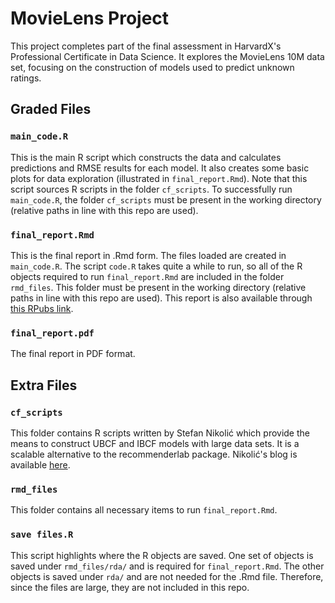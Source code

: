 # MovieLens Project

This project completes part of the final assessment in HarvardX's Professional Certificate in Data Science. It explores the MovieLens 10M data set, focusing on the construction of models used to predict unknown ratings.


## Graded Files

### `main_code.R`
This is the main R script which constructs the data and calculates predictions and RMSE results for each model. It also creates some basic plots for data exploration (illustrated in `final_report.Rmd`). Note that this script sources R scripts in the folder `cf_scripts`. To successfully run `main_code.R`, the folder `cf_scripts` must be present in the working directory (relative paths in line with this repo are used).

### `final_report.Rmd`
This is the final report in .Rmd form. The files loaded are created in `main_code.R`. The script `code.R` takes quite a while to run, so all of the R objects required to run `final_report.Rmd` are included in the folder `rmd_files`.  This folder must be present in the working directory (relative paths in line with this repo are used). This report is also available through [this RPubs link](http://rpubs.com/alyomahoney/movielens).

### `final_report.pdf`
The final report in PDF format.

## Extra Files

### `cf_scripts`
This folder contains R scripts written by Stefan Nikolić which provide the means to construct UBCF and IBCF models with large data sets. It is a scalable alternative to the recommenderlab package. Nikolić's blog is available [here](https://blog.smartcat.io/2017/improved-r-implementation-of-collaborative-filtering/).

### `rmd_files`
This folder contains all necessary items to run `final_report.Rmd`.

### `save files.R`
This script highlights where the R objects are saved. One set of objects is saved under `rmd_files/rda/` and is required for `final_report.Rmd`. The other objects is saved under `rda/` and are not needed for the .Rmd file. Therefore, since the files are large, they are not included in this repo.